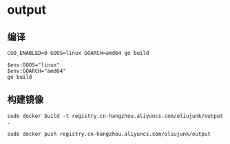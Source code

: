 # output

## 编译

```shell
CGO_ENABLED=0 GOOS=linux GOARCH=amd64 go build

$env:GOOS="linux"
$env:GOARCH="amd64"
go build
```

## 构建镜像

```shell
sudo docker build -t registry.cn-hangzhou.aliyuncs.com/oliujunk/output .

sudo docker push registry.cn-hangzhou.aliyuncs.com/oliujunk/output
```
